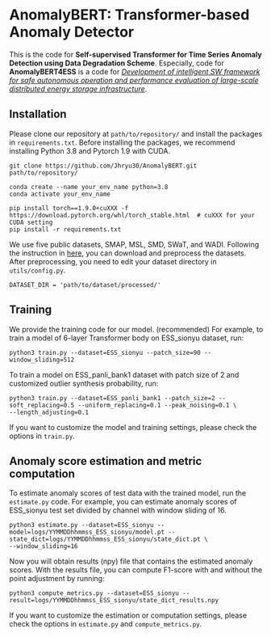 # AnomalyBERT: Transformer-based Anomaly Detector

This is the code for **Self-supervised Transformer for Time Series Anomaly Detection using Data Degradation Scheme**.
Especially, code for **AnomalyBERT4ESS** is a code for *<U>Development of intelligent SW framework for safe autonomous operation and performance evaluation of large-scale distributed energy storage infrastructure</U>*.

## Installation

Please clone our repository at `path/to/repository/` and install the packages in `requirements.txt`.
Before installing the packages, we recommend installing Python 3.8 and Pytorch 1.9 with CUDA.

```
git clone https://github.com/Jhryu30/AnomalyBERT.git path/to/repository/

conda create --name your_env_name python=3.8
conda activate your_env_name

pip install torch==1.9.0+cuXXX -f https://download.pytorch.org/whl/torch_stable.html  # cuXXX for your CUDA setting
pip install -r requirements.txt
```

We use five public datasets, SMAP, MSL, SMD, SWaT, and WADI.
Following the instruction in [here](utils/DATA_PREPARATION.md), you can download and preprocess the datasets.
After preprocessing, you need to edit your dataset directory in `utils/config.py`.

```
DATASET_DIR = 'path/to/dataset/processed/'
```

## Training

We provide the training code for our model.
(recommended) For example, to train a model of 6-layer Transformer body on ESS_sionyu dataset, run:

```
python3 train.py --dataset=ESS_sionyu --patch_size=90 --window_sliding=512
```

To train a model on ESS_panli_bank1 dataset with patch size of 2 and customized outlier synthesis probability, run:

```
python3 train.py --dataset=ESS_panli_bank1 --patch_size=2 --soft_replacing=0.5 --uniform_replacing=0.1 --peak_noising=0.1 \
--length_adjusting=0.1
```


If you want to customize the model and training settings, please check the options in `train.py`.

## Anomaly score estimation and metric computation

To estimate anomaly scores of test data with the trained model, run the `estimate.py` code.
For example, you can estimate anomaly scores of ESS_sionyu test set divided by channel with window sliding of 16.

```
python3 estimate.py --dataset=ESS_sionyu --model=logs/YYMMDDhhmmss_ESS_sionyu/model.pt --state_dict=logs/YYMMDDhhmmss_ESS_sionyu/state_dict.pt \
--window_sliding=16
```

Now you will obtain results (npy) file that contains the estimated anomaly scores.
With the results file, you can compute F1-score with and without the point adjustment by running:

```
python3 compute_metrics.py --dataset=ESS_sionyu --result=logs/YYMMDDhhmmss_ESS_sionyu/state_dict_results.npy
```

If you want to customize the estimation or computation settings, please check the options in `estimate.py` and `compute_metrics.py`.

